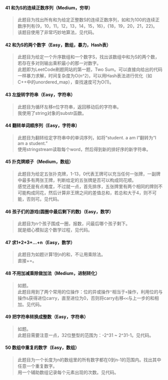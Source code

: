 #### 41 和为S的连续正数序列（Medium，穷举）
> 此题目为找出所有和为给定正整数S的连续正数序列，如和为100的连续正数序列有{9，10，11，12，13，14，15，16}，{18，19，20，21，22}。  
该题目使用了非常巧妙地算法，见代码。

#### 42 和为S的两个数字（Easy，数组，暴力，Hash表）
> 此题目为给定一个升序数组和一个数字S，找出该数组中和为S的两个数，若存在多对则输出乘积最小的那一对数字。  
此题即为LeetCode刷题网站的第一题，Two Sum。可以直接向给出的代码一样暴力求解，时间复杂度为O(n^2)，可以用Hash表法进行优化（如C++中的unordered_map），查找速度可为O(1)。


#### 43 左旋转字符串（Easy，字符串）
> 此题目为循环左移n位字符串，返回移动后的字符串。  
我使用了string对象的substr函数。

#### 44 翻转单词顺序列（Easy，字符串）
> 此题目为翻转给定字符串中的单词序列，如将“student. a am I”翻转为“I am a student.”   
使用stringstream读取每个word，然后得到新的排好序的新字符串。

#### 45 扑克牌顺子（Medium，数组）
> 此题目为给定五张扑克牌，1-13，0代表王牌可以充当任何一张牌，一副牌中最多有两张王牌，判断给定的五张牌是否可以构成同花顺。  
感觉还是有点难度，不过就一点，首先排序，五张牌里有两个相同的牌则不可能构成同花，然后计算非王牌之间的差值总和，若总和大于4，则不可能，否则可。见代码。

#### 46 孩子们的游戏(圆圈中最后剩下的数)（Easy，数学）
> 此题目为n个孩子围成一圈，报数，问最后哪个孩子剩下。  
就是细心模拟这个数学过程，见代码。

#### 47 求1+2+3+...+n（Easy，数学）
> 此题目为如题计算1到n的和，不让用乘除法。   
直接+=。

#### 48 不用加减乘除做加法（Medium，进制转化）
> 如题。  
此题目用到了两个常用的位操作：位的异或操作`^`相当于`+`操作，利用位的与操作`&`获得进位carry，直至进位为0，否则将carry右移`<<`与上一步的和相加。见代码。

#### 49 把字符串转换成整数（Easy，字符串）
> 如题。  
此题目需要注意一点，32位整型的范围为：-2^31 ~ 2^31-1。见代码。

#### 50 数组中重复的数字（Easy，数组）
> 此题目为一个长度为n的数组里的所有数字都在0到n-1的范围内。找出其中任意一个重复数字。   
用一个辅助数组记录每个元素出现的次数。见代码。









